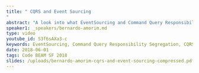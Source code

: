 ```yaml
---
title: " CQRS and Event Sourcing
"
abstract: "A look into what EventSourcing and Command Query Responsibility Segregation are and how they fit together, followed by a tutorial on how to implement an application using these concepts with Commanded (a framework for elixir)."
speaker1: _speakers/bernardo-amorim.md
type: video
youtube_id: S3f6sAXa3-c
keywords: EventSourcing, Command Query Responsibility Segregation, CQRS, Erlang, cryptocurrency
date: 2018-06-01
tags: Code BEAM SF 2018
slides: /uploads/bernardo-amorim-cqrs-and-event-sourcing-compressed.pdf
---
```


